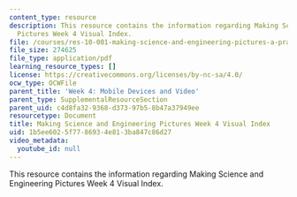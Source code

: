 ```yaml
---
content_type: resource
description: This resource contains the information regarding Making Science and Engineering
  Pictures Week 4 Visual Index.
file: /courses/res-10-001-making-science-and-engineering-pictures-a-practical-guide-to-presenting-your-work-spring-2016/1b5ee6025f7786934e813ba847c86d27_MITRES_10_001S16_VI_Wk4.pdf
file_size: 274625
file_type: application/pdf
learning_resource_types: []
license: https://creativecommons.org/licenses/by-nc-sa/4.0/
ocw_type: OCWFile
parent_title: 'Week 4: Mobile Devices and Video'
parent_type: SupplementalResourceSection
parent_uid: c4d8fa32-9368-d373-97b5-8b47a37949ee
resourcetype: Document
title: Making Science and Engineering Pictures Week 4 Visual Index
uid: 1b5ee602-5f77-8693-4e81-3ba847c86d27
video_metadata:
  youtube_id: null
---
```

This resource contains the information regarding Making Science and Engineering Pictures Week 4 Visual Index.